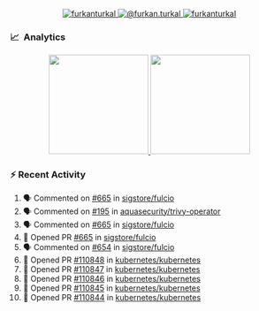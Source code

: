 <p align="center">
  <a href="https://linkedin.com/in/furkanturkal" target="blank">
    <img src="https://img.shields.io/badge/linkedin-%230077B5.svg?&style=for-the-badge&logo=linkedin&logoColor=white" alt="furkanturkal" />
  </a>
  <a href="https://medium.com/@furkan.turkal" target="blank">
    <img src="https://img.shields.io/badge/medium-%2312100E.svg?&style=for-the-badge&logo=medium&logoColor=white" alt="@furkan.turkal" />
  </a>
  <a href="https://twitter.com/furkanturkaI" target="blank">
    <img src="https://img.shields.io/badge/Twitter-1DA1F2?style=for-the-badge&logo=twitter&logoColor=white" alt="furkanturkaI" />
  </a>
</p>

### 📈 &nbsp;Analytics

<p align="center">
  <a href="https://coderstats.net/github/#Dentrax">
    <img height="180em" src="https://github-readme-stats-eight-theta.vercel.app/api?username=Dentrax&show_icons=true&theme=algolia&include_all_commits=true&count_private=true&line_height=26"/>
    <img height="180em" src="https://github-readme-stats-eight-theta.vercel.app/api/top-langs/?username=Dentrax&layout=compact&langs_count=8&theme=algolia&line_height=26"/>
  </a>
</p>

### :zap: Recent Activity

<!--START_SECTION:activity-->
1. 🗣 Commented on [#665](https://github.com/sigstore/fulcio/issues/665) in [sigstore/fulcio](https://github.com/sigstore/fulcio)
2. 🗣 Commented on [#195](https://github.com/aquasecurity/trivy-operator/issues/195) in [aquasecurity/trivy-operator](https://github.com/aquasecurity/trivy-operator)
3. 🗣 Commented on [#665](https://github.com/sigstore/fulcio/issues/665) in [sigstore/fulcio](https://github.com/sigstore/fulcio)
4. 💪 Opened PR [#665](https://github.com/sigstore/fulcio/pull/665) in [sigstore/fulcio](https://github.com/sigstore/fulcio)
5. 🗣 Commented on [#654](https://github.com/sigstore/fulcio/issues/654) in [sigstore/fulcio](https://github.com/sigstore/fulcio)
6. 💪 Opened PR [#110848](https://github.com/kubernetes/kubernetes/pull/110848) in [kubernetes/kubernetes](https://github.com/kubernetes/kubernetes)
7. 💪 Opened PR [#110847](https://github.com/kubernetes/kubernetes/pull/110847) in [kubernetes/kubernetes](https://github.com/kubernetes/kubernetes)
8. 💪 Opened PR [#110846](https://github.com/kubernetes/kubernetes/pull/110846) in [kubernetes/kubernetes](https://github.com/kubernetes/kubernetes)
9. 💪 Opened PR [#110845](https://github.com/kubernetes/kubernetes/pull/110845) in [kubernetes/kubernetes](https://github.com/kubernetes/kubernetes)
10. 💪 Opened PR [#110844](https://github.com/kubernetes/kubernetes/pull/110844) in [kubernetes/kubernetes](https://github.com/kubernetes/kubernetes)
<!--END_SECTION:activity-->
